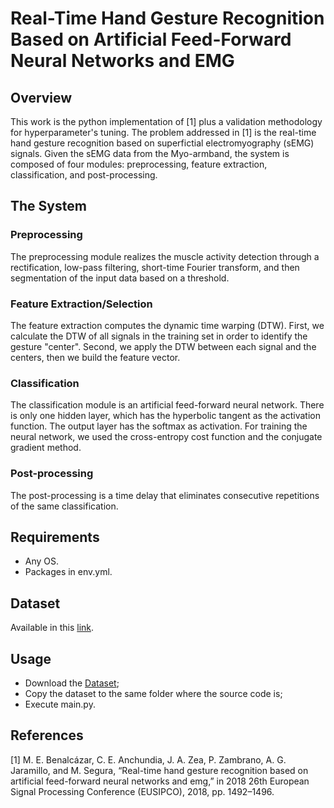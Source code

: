 # Real-Time Hand Gesture Recognition Based on Artificial Feed-Forward Neural Networks and EMG

## Overview
This work is the python implementation of [1] plus a validation methodology for hyperparameter's tuning. The problem addressed in [1] is the real-time hand gesture recognition based on superfictial electromyography (sEMG) signals. Given the sEMG data from the Myo-armband, the system is composed of four modules: preprocessing, feature extraction, classification, and post-processing.

## The System
### Preprocessing
The preprocessing module realizes the muscle activity detection through a rectification, low-pass filtering, short-time Fourier transform, and then segmentation of the input data based on a threshold.

### Feature Extraction/Selection
The feature extraction computes the dynamic time warping (DTW). First, we calculate the DTW of all signals in the training set in order to identify the gesture "center". Second, we apply the DTW between each signal and the centers, then we build the feature vector.

### Classification
The classification module is an artificial feed-forward neural network. There is only one hidden layer, which has the hyperbolic tangent as the activation function. The output layer has the softmax as activation. For training the neural network, we used the cross-entropy cost function and the conjugate gradient method.

### Post-processing
The post-processing is a time delay that eliminates consecutive repetitions of the same classification.

## Requirements
- Any OS.
- Packages in env.yml.

## Dataset
Available in this [link](https://drive.google.com/file/d/1DyHTOb_nNtDfwA8XT9vpxgLCRVIqA1QD/view?usp=sharing).

## Usage
- Download the [Dataset](https://drive.google.com/file/d/1DyHTOb_nNtDfwA8XT9vpxgLCRVIqA1QD/view?usp=sharing);
- Copy the dataset to the same folder where the source code is;
- Execute main.py.

## References
[1] M. E. Benalcázar, C. E. Anchundia, J. A. Zea, P. Zambrano, A. G. Jaramillo, and M. Segura, “Real-time hand
gesture recognition based on artificial feed-forward neural networks and emg,” in 2018 26th European Signal
Processing Conference (EUSIPCO), 2018, pp. 1492–1496.
